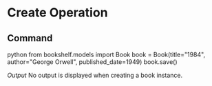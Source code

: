 # Create Operation

## Command
python
from bookshelf.models import Book
book = Book(title="1984", author="George Orwell", published_date=1949)
book.save()


*Output*
No output is displayed when creating a book instance.
